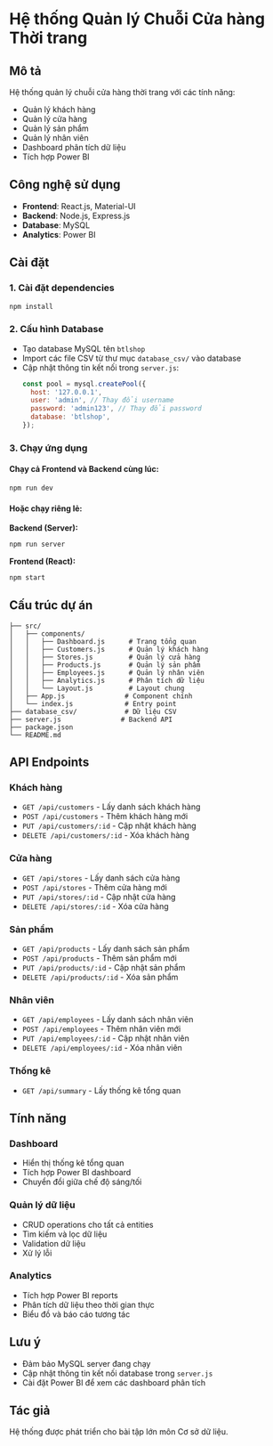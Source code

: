 # Hệ thống Quản lý Chuỗi Cửa hàng Thời trang

## Mô tả
Hệ thống quản lý chuỗi cửa hàng thời trang với các tính năng:
- Quản lý khách hàng
- Quản lý cửa hàng
- Quản lý sản phẩm
- Quản lý nhân viên
- Dashboard phân tích dữ liệu
- Tích hợp Power BI

## Công nghệ sử dụng
- **Frontend**: React.js, Material-UI
- **Backend**: Node.js, Express.js
- **Database**: MySQL
- **Analytics**: Power BI

## Cài đặt

### 1. Cài đặt dependencies
```bash
npm install
```

### 2. Cấu hình Database
- Tạo database MySQL tên `btlshop`
- Import các file CSV từ thư mục `database_csv/` vào database
- Cập nhật thông tin kết nối trong `server.js`:
  ```javascript
  const pool = mysql.createPool({
    host: '127.0.0.1',
    user: 'admin', // Thay đổi username
    password: 'admin123', // Thay đổi password
    database: 'btlshop',
  });
  ```

### 3. Chạy ứng dụng

#### Chạy cả Frontend và Backend cùng lúc:
```bash
npm run dev
```

#### Hoặc chạy riêng lẻ:

**Backend (Server):**
```bash
npm run server
```

**Frontend (React):**
```bash
npm start
```

## Cấu trúc dự án

```
├── src/
│   ├── components/
│   │   ├── Dashboard.js      # Trang tổng quan
│   │   ├── Customers.js      # Quản lý khách hàng
│   │   ├── Stores.js         # Quản lý cửa hàng
│   │   ├── Products.js       # Quản lý sản phẩm
│   │   ├── Employees.js      # Quản lý nhân viên
│   │   ├── Analytics.js      # Phân tích dữ liệu
│   │   └── Layout.js         # Layout chung
│   ├── App.js               # Component chính
│   └── index.js             # Entry point
├── database_csv/            # Dữ liệu CSV
├── server.js               # Backend API
├── package.json
└── README.md
```

## API Endpoints

### Khách hàng
- `GET /api/customers` - Lấy danh sách khách hàng
- `POST /api/customers` - Thêm khách hàng mới
- `PUT /api/customers/:id` - Cập nhật khách hàng
- `DELETE /api/customers/:id` - Xóa khách hàng

### Cửa hàng
- `GET /api/stores` - Lấy danh sách cửa hàng
- `POST /api/stores` - Thêm cửa hàng mới
- `PUT /api/stores/:id` - Cập nhật cửa hàng
- `DELETE /api/stores/:id` - Xóa cửa hàng

### Sản phẩm
- `GET /api/products` - Lấy danh sách sản phẩm
- `POST /api/products` - Thêm sản phẩm mới
- `PUT /api/products/:id` - Cập nhật sản phẩm
- `DELETE /api/products/:id` - Xóa sản phẩm

### Nhân viên
- `GET /api/employees` - Lấy danh sách nhân viên
- `POST /api/employees` - Thêm nhân viên mới
- `PUT /api/employees/:id` - Cập nhật nhân viên
- `DELETE /api/employees/:id` - Xóa nhân viên

### Thống kê
- `GET /api/summary` - Lấy thống kê tổng quan

## Tính năng

### Dashboard
- Hiển thị thống kê tổng quan
- Tích hợp Power BI dashboard
- Chuyển đổi giữa chế độ sáng/tối

### Quản lý dữ liệu
- CRUD operations cho tất cả entities
- Tìm kiếm và lọc dữ liệu
- Validation dữ liệu
- Xử lý lỗi

### Analytics
- Tích hợp Power BI reports
- Phân tích dữ liệu theo thời gian thực
- Biểu đồ và báo cáo tương tác

## Lưu ý
- Đảm bảo MySQL server đang chạy
- Cập nhật thông tin kết nối database trong `server.js`
- Cài đặt Power BI để xem các dashboard phân tích

## Tác giả
Hệ thống được phát triển cho bài tập lớn môn Cơ sở dữ liệu. 